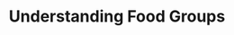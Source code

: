 ---
title: "Understanding Food Groups"
description: "Learn about the different food groups and how to incorporate them into a balanced diet."
tags: [food groups, balanced diet, nutrition, vegetables, fruits, grains, protein, dairy]
disclaimer: "This information is for educational purposes only and should not be considered medical advice. Consult with a healthcare professional before making any dietary changes."
---
